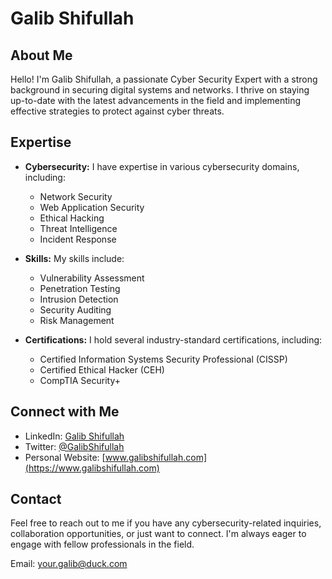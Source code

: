 # Galib Shifullah

## About Me

Hello! I'm Galib Shifullah, a passionate Cyber Security Expert with a strong background in securing digital systems and networks. I thrive on staying up-to-date with the latest advancements in the field and implementing effective strategies to protect against cyber threats.

<script> src="https://tryhackme.com/badge/2256614"></script>

## Expertise

- **Cybersecurity:** I have expertise in various cybersecurity domains, including:
  - Network Security
  - Web Application Security
  - Ethical Hacking
  - Threat Intelligence
  - Incident Response

- **Skills:** My skills include:
  - Vulnerability Assessment
  - Penetration Testing
  - Intrusion Detection
  - Security Auditing
  - Risk Management

- **Certifications:** I hold several industry-standard certifications, including:
  - Certified Information Systems Security Professional (CISSP)
  - Certified Ethical Hacker (CEH)
  - CompTIA Security+

## Connect with Me

- LinkedIn: [Galib Shifullah](https://www.linkedin.com/dukesec/)
- Twitter: [@GalibShifullah](https://twitter.com/dukesec)
- Personal Website: [www.galibshifullah.com](https://www.galibshifullah.com)


## Contact

Feel free to reach out to me if you have any cybersecurity-related inquiries, collaboration opportunities, or just want to connect. I'm always eager to engage with fellow professionals in the field.

Email: your.galib@duck.com

